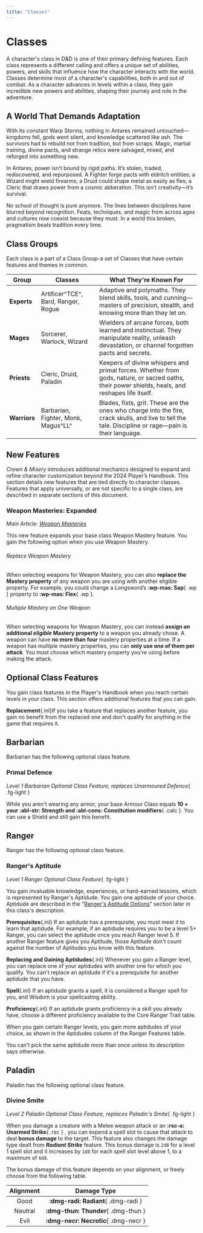```yaml
---
title: "Classes"
---
```


# Classes

A character's class in D&D is one of their primary defining features. Each class represents a different calling and offers a unique set of abilities, powers, and skills that influence how the character interacts with the world. Classes determine most of a character's capabilities, both in and out of combat. As a character advances in levels within a class, they gain incredible new powers and abilities, shaping their journey and role in the adventure.

## A World That Demands Adaptation

With its constant Warp Storms, nothing in Antares remained untouched—kingdoms fell, gods went silent, and knowledge scattered like ash. The survivors had to rebuild not from tradition, but from scraps. Magic, martial training, divine pacts, and strange relics were salvaged, mixed, and reforged into something new.

In Antares, power isn’t bound by rigid paths. It’s stolen, traded, rediscovered, and repurposed. A Fighter forge pacts with eldritch entities; a Wizard might wield firearms; a Druid could shape metal as easily as fles; a Cleric that draws power from a cosmic abberation. This isn’t creativity—it’s survival.

No school of thought is pure anymore. The lines between disciplines have blurred beyond recognition. Feats, techniques, and magic from across ages and cultures now coexist because they must. In a world this broken, pragmatism beats tradition every time.

## Class Groups

Each class is a part of a Class Group-a set of Classes that have certain features and themes in common. 

| **Group** | **Classes** | **What They're Known For** |
|---|---|---|
| **Experts** | Artificer^TCE^, Bard, Ranger, Rogue | Adaptive and polymaths. They blend skills, tools, and cunning—masters of precision, stealth, and knowing more than they let on. |
| **Mages** | Sorcerer, Warlock, Wizard | Wielders of arcane forces, both learned and instinctual. They manipulate reality, unleash devastation, or channel forgotten pacts and secrets. |
| **Priests** | Cleric, Druid, Paladin | Keepers of divine whispers and primal forces. Whether from gods, nature, or sacred oaths, their power shields, heals, and reshapes life itself. |
| **Warriors** | Barbarian, Fighter, Monk, Magus^LL^ | Blades, fists, grit. These are the ones who charge into the fire, crack skulls, and live to tell the tale. Discipline or rage—pain is their language. |

## New Features

*Crown & Misery* introduces additional mechanics designed to expand and refine character customization beyond the 2024 Player’s Handbook. This section details new features that are tied directly to character classes. Features that apply universally, or are not specific to a single class, are described in separate sections of this document.

### Weapon Masteries: Expanded

*Main Article: [Weapon Masteries](../equipment/weapon/mastery.md)*

<!-- --8<-- [start:wp-mas-ex] -->

This new feature expands your base class Weapon Mastery feature. You gain the following option when you use Weapon Mastery.

###### Replace Weapon Mastery
When selecting weapons for Weapon Mastery, you can also **replace the Mastery property** of any weapon you are using with another eligible property. For example, you could change a Longsword’s **:wp-mas: Sap**{ .wp } property to **:wp-mas: Flex**{ .wp }.  

###### Multiple Mastery on One Weapon
When selecting weapons for Weapon Mastery, you can instead **assign an additional _eligible_ Mastery property** to a weapon you already chose. A weapon can have **no more than four** mastery properties at a time. If a weapon has multiple mastery properties, you can **only use one of them per attack**. You must choose which mastery property you're using before making the attack.

<!-- --8<-- [end:wp-mas-ex] -->

## Optional Class Features

You gain class features in the Player's Handbook when you reach certain levels in your class. This section offers additional features that you can gain.

**Replacement**{.inl}If you take a feature that replaces another feature, you gain no benefit from the replaced one and don't qualify for anything in the game that requires it. 

## Barbarian

Barbarian has the following optional class feature.

### Primal Defence

<!-- --8<-- [start:opt-barb-unarmoured-defence] -->


_Level 1 Barbarian Optional Class Feature, replaces Unarmoured Defence_{ .fg-light }

While you aren't wearing any armor, your base Armour Class equals **10 + your :abl-str: Strength and :abl-cons: Constitution modifiers**{ .calc }. You can use a Shield and still gain this benefit.

<!-- --8<-- [end:opt-barb-unarmoured-defence] -->

## Ranger

Ranger has the following optional class feature.

### Ranger's Aptitude

<!-- --8<-- [start:opt-rng-aptitude] -->

*Level 1 Ranger Optional Class Feature*{ .fg-light }

You gain invaluable knowledge, experiences, or hard-earned lessons, which is represented by Ranger's Aptidude. You gain one aptidude of your choice. Aptidude are described in the "[Ranger's Aptitude Options]" section later in this class's description.

**Prerequisites**{.inl} If an aptidude has a prerequisite, you must meet it to learn that aptidude. For example, if an aptidude requires you to be a level 5+ Ranger, you can select the aptidude once you reach Ranger level 5. If another Ranger feature gives you Aptitude, those Aptitude don't count against the number of Aptitudes you know with this feature.

**Replacing and Gaining Aptidudes**{.inl} Whenever you gain a Ranger level, you can replace one of your aptidudes with another one for which you qualify. You can't replace an aptidude if it's a prerequisite for another aptidude that you have.

**Spell**{.inl} If an aptidude grants a spell, it is considered a Ranger spell for you, and Wisdom is your spellcasting ability.

**Proficiency**{.inl} If an aptidude grants proficiency in a skill you already have, choose a different proficiency available to the Core Ranger Trait table.

When you gain certain Ranger levels, you gain more aptidudes of your choice, as shown in the Aptidudes column of the Ranger Features table.

You can't pick the same aptidude more than once unless its description says otherwise.

[Ranger's Aptitude Options]: ../../option/class-options/ranger-aptitude.md

<!-- --8<-- [end:opt-rng-aptitude] -->

## Paladin

Paladin has the following optional class feature.

### Divine Smite

<!-- --8<-- [start:opt-pal-smite] -->

_Level 2 Paladin Optional Class Feature, replaces Paladin's Smite_{ .fg-light }

When you damage a creature with a Melee weapon attack or an **:rsc-a: Unarmed Strike**{ .rsc } , you can expend a spell slot to cause that attack to deal **bonus damage** to the target. This feature also changes the damage type dealt from _**Radiant Strike**_ feature. This bonus damage is `2d8` for a level 1 spell slot and it increases by `1d8` for each spell slot level above 1, to a maximum of `6d8`.

The bonus damage of this feature depends on your alignment, or freely choose from the following table.

| Alignment | Damage Type |
|:-:|:-:|
| Good | **:dmg-radi: Radiant**{ .dmg-radi } |
| Neutral | **:dmg-thun: Thunder**{ .dmg-thun } |
| Evil | **:dmg-necr: Necrotic**{ .dmg-necr } |

<!-- --8<-- [end:opt-pal-smite] -->



